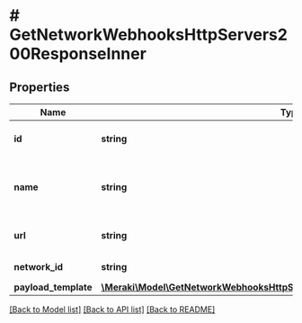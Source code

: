# # GetNetworkWebhooksHttpServers200ResponseInner

## Properties

Name | Type | Description | Notes
------------ | ------------- | ------------- | -------------
**id** | **string** | A Base64 encoded ID. | [optional]
**name** | **string** | A name for easy reference to the HTTP server | [optional]
**url** | **string** | The URL of the HTTP server. | [optional]
**network_id** | **string** | A Meraki network ID. | [optional]
**payload_template** | [**\Meraki\Model\GetNetworkWebhooksHttpServers200ResponseInnerPayloadTemplate**](GetNetworkWebhooksHttpServers200ResponseInnerPayloadTemplate.md) |  | [optional]

[[Back to Model list]](../../README.md#models) [[Back to API list]](../../README.md#endpoints) [[Back to README]](../../README.md)
